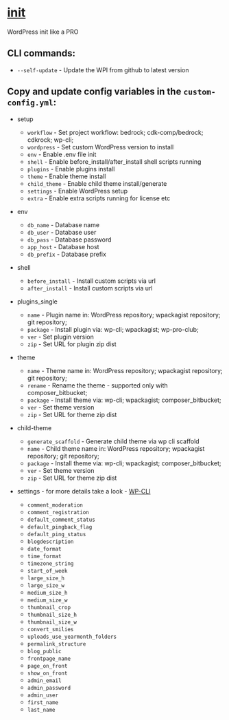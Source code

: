 # [init](https://init.wp-pro.club/)
WordPress init like a PRO

## CLI commands:
* `--self-update` - Update the WPI from github to latest version

## Copy and update config variables in the `custom-config.yml`:

* setup
  * `workflow` - Set project workflow: bedrock; cdk-comp/bedrock; cdkrock; wp-cli;
  * `wordpress` - Set custom WordPress version to install
  * `env` - Enable .env file init
  * `shell` - Enable before_install/after_install shell scripts running
  * `plugins` - Enable plugins install
  * `theme` - Enable theme install
  * `child_theme` - Enable child theme install/generate
  * `settings` - Enable WordPress setup
  * `extra` - Enable extra scripts running for license etc

* env
  * `db_name` - Database name
  * `db_user` - Database user
  * `db_pass` - Database password
  * `app_host` - Database host
  * `db_prefix` - Database prefix

* shell
  * `before_install` - Install custom scripts via url
  * `after_install` - Install custom scripts via url

* plugins_single
  * `name` - Plugin name in: WordPress repository; wpackagist repository; git repository;
  * `package` - Install plugin via: wp-cli; wpackagist; wp-pro-club;
  * `ver` - Set plugin version
  * `zip` - Set URL for plugin zip dist

* theme
  * `name` - Theme name in: WordPress repository; wpackagist repository; git repository;
  * `rename` - Rename the theme - supported only with composer_bitbucket;
  * `package` - Install theme via: wp-cli; wpackagist; composer_bitbucket;
  * `ver` - Set theme version
  * `zip` - Set URL for theme zip dist

* child-theme
  * `generate_scaffold` - Generate child theme via wp cli scaffold
  * `name` - Child theme name in: WordPress repository; wpackagist repository; git repository;
  * `package` - Install theme via: wp-cli; wpackagist; composer_bitbucket;
  * `ver` - Set theme version
  * `zip` - Set URL for theme zip dist

* settings - for more details take a look - [WP-CLI](https://codex.wordpress.org/Option_Reference)
  * `comment_moderation`
  * `comment_registration`
  * `default_comment_status`
  * `default_pingback_flag`
  * `default_ping_status`
  * `blogdescription`
  * `date_format`
  * `time_format`
  * `timezone_string`
  * `start_of_week`
  * `large_size_h`
  * `large_size_w`
  * `medium_size_h`
  * `medium_size_w`
  * `thumbnail_crop`
  * `thumbnail_size_h`
  * `thumbnail_size_w`
  * `convert_smilies`
  * `uploads_use_yearmonth_folders`
  * `permalink_structure`
  * `blog_public`
  * `frontpage_name`
  * `page_on_front`
  * `show_on_front`
  * `admin_email`
  * `admin_password`
  * `admin_user`
  * `first_name`
  * `last_name`
